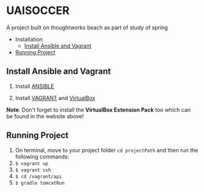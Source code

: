 # UAISOCCER
A project built on thoughtworks beach as part of study of spring

* Installation
  * [Install Ansible and Vagrant](https://github.com/raigons/uaisoccer#install-ansible-and-vagrant)
* [Running Project](https://github.com/raigons/uaisoccer#running-project)  

## Install Ansible and Vagrant

1. Install [ANSIBLE](http://www.ansible.com "ansible")

2. Install [VAGRANT](http://www.vagrantup.com/ "vagrant") and [VirtualBox](https://www.virtualbox.org/wiki/Downloads "virtualbox")

  __Note__: Don't forget to install the __VirtualBox Extension Pack__ too which can be found in the website above!

## Running Project 

1. On terminal, move to your project folder `cd projectPath` and then run the following commands:
2. `$ vagrant up` 
3. `$ vagrant ssh`
4. `$ cd /vagrant/api`
5. `$ gradle tomcatRun`


